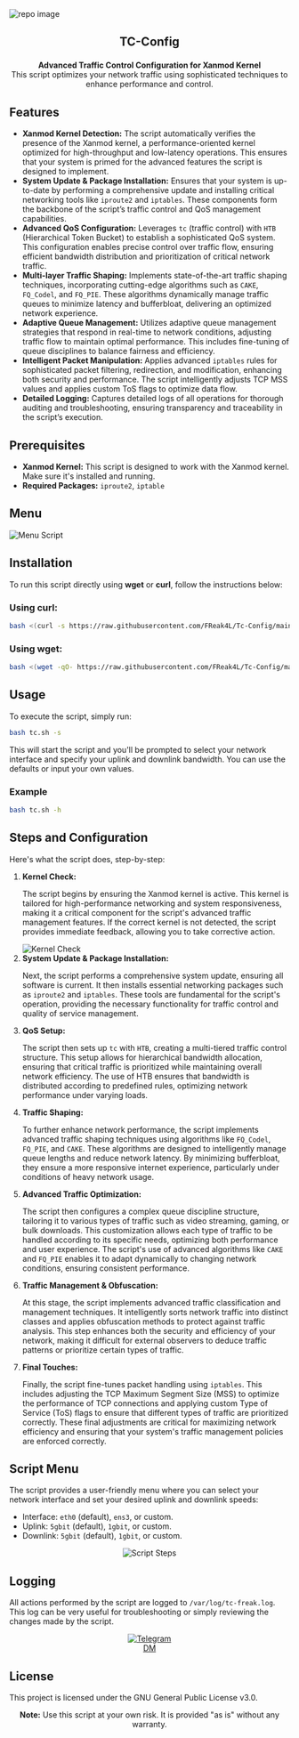 <img src="https://socialify.git.ci/FReak4L/Tc-Config/image?description=1&font=Source%20Code%20Pro&language=1&logo=https%3A%2F%2Fraw.githubusercontent.com%2FFReak4L%2Fwarp-plus%2Fmain%2Fimg%2F%2540FReakXray.png&name=1&pattern=Brick%20Wall&theme=Dark" alt="repo image" />

<H2><p align="center"><strong>TC-Config</strong></p></H2>


<p align="center">
  <strong>Advanced Traffic Control Configuration for Xanmod Kernel</strong><br />
  This script optimizes your network traffic using sophisticated techniques to enhance performance and control.
</p>

## Features

<ul>
  <li><strong>Xanmod Kernel Detection:</strong> The script automatically verifies the presence of the Xanmod kernel, a performance-oriented kernel optimized for high-throughput and low-latency operations. This ensures that your system is primed for the advanced features the script is designed to implement.</li>
  <li><strong>System Update & Package Installation:</strong> Ensures that your system is up-to-date by performing a comprehensive update and installing critical networking tools like <code>iproute2</code> and <code>iptables</code>. These components form the backbone of the script’s traffic control and QoS management capabilities.</li>
  <li><strong>Advanced QoS Configuration:</strong> Leverages <code>tc</code> (traffic control) with <code>HTB</code> (Hierarchical Token Bucket) to establish a sophisticated QoS system. This configuration enables precise control over traffic flow, ensuring efficient bandwidth distribution and prioritization of critical network traffic.</li>
  <li><strong>Multi-layer Traffic Shaping:</strong> Implements state-of-the-art traffic shaping techniques, incorporating cutting-edge algorithms such as <code>CAKE</code>, <code>FQ_Codel</code>, and <code>FQ_PIE</code>. These algorithms dynamically manage traffic queues to minimize latency and bufferbloat, delivering an optimized network experience.</li>
  <li><strong>Adaptive Queue Management:</strong> Utilizes adaptive queue management strategies that respond in real-time to network conditions, adjusting traffic flow to maintain optimal performance. This includes fine-tuning of queue disciplines to balance fairness and efficiency.</li>
  <li><strong>Intelligent Packet Manipulation:</strong> Applies advanced <code>iptables</code> rules for sophisticated packet filtering, redirection, and modification, enhancing both security and performance. The script intelligently adjusts TCP MSS values and applies custom ToS flags to optimize data flow.</li>
  <li><strong>Detailed Logging:</strong> Captures detailed logs of all operations for thorough auditing and troubleshooting, ensuring transparency and traceability in the script’s execution.</li>
</ul>


## Prerequisites

<ul>
  <li><strong>Xanmod Kernel:</strong> This script is designed to work with the Xanmod kernel. Make sure it's installed and running.</li>
  <li><strong>Required Packages:</strong> <code>iproute2</code>, <code>iptable</code></li>
</ul>

## Menu 
<img src="https://raw.githubusercontent.com/FReak4L/Tc-Config/main/img/menu.jpg" alt="Menu Script" />

## Installation

<p>To run this script directly using <strong>wget</strong> or <strong>curl</strong>, follow the instructions below:</p>

<h3>Using curl:</h3>

```bash
bash <(curl -s https://raw.githubusercontent.com/FReak4L/Tc-Config/main/tc.sh) -s
```

<h3>Using wget:</h3>

```bash
bash <(wget -qO- https://raw.githubusercontent.com/FReak4L/Tc-Config/main/tc.sh) -s
```

## Usage

<p>To execute the script, simply run:</p>

```bash
bash tc.sh -s
```

<p>This will start the script and you'll be prompted to select your network interface and specify your uplink and downlink bandwidth. You can use the defaults or input your own values.</p>

<h3>Example</h3>

```bash
bash tc.sh -h
```

## Steps and Configuration

Here's what the script does, step-by-step:

<ol>
  <li>
    <strong>Kernel Check:</strong> 
    <p>The script begins by ensuring the Xanmod kernel is active. This kernel is tailored for high-performance networking and system responsiveness, making it a critical component for the script's advanced traffic management features. If the correct kernel is not detected, the script provides immediate feedback, allowing you to take corrective action.</p>
    <img src="https://raw.githubusercontent.com/FReak4L/Tc-Config/main/img/chk-kernel.jpg" alt="Kernel Check" />
  </li>
  
  <li>
    <strong>System Update & Package Installation:</strong> 
    <p>Next, the script performs a comprehensive system update, ensuring all software is current. It then installs essential networking packages such as <code>iproute2</code> and <code>iptables</code>. These tools are fundamental for the script's operation, providing the necessary functionality for traffic control and quality of service management.</p>
  </li>
  
  <li>
    <strong>QoS Setup:</strong> 
    <p>The script then sets up <code>tc</code> with <code>HTB</code>, creating a multi-tiered traffic control structure. This setup allows for hierarchical bandwidth allocation, ensuring that critical traffic is prioritized while maintaining overall network efficiency. The use of HTB ensures that bandwidth is distributed according to predefined rules, optimizing network performance under varying loads.</p>
  </li>
  
  <li>
    <strong>Traffic Shaping:</strong> 
    <p>To further enhance network performance, the script implements advanced traffic shaping techniques using algorithms like <code>FQ_Codel</code>, <code>FQ_PIE</code>, and <code>CAKE</code>. These algorithms are designed to intelligently manage queue lengths and reduce network latency. By minimizing bufferbloat, they ensure a more responsive internet experience, particularly under conditions of heavy network usage.</p>
  </li>
  
  <li>
    <strong>Advanced Traffic Optimization:</strong>
    <p>The script then configures a complex queue discipline structure, tailoring it to various types of traffic such as video streaming, gaming, or bulk downloads. This customization allows each type of traffic to be handled according to its specific needs, optimizing both performance and user experience. The script's use of advanced algorithms like <code>CAKE</code> and <code>FQ_PIE</code> enables it to adapt dynamically to changing network conditions, ensuring consistent performance.</p>
  </li>
  
  <li>
    <strong>Traffic Management & Obfuscation:</strong> 
    <p>At this stage, the script implements advanced traffic classification and management techniques. It intelligently sorts network traffic into distinct classes and applies obfuscation methods to protect against traffic analysis. This step enhances both the security and efficiency of your network, making it difficult for external observers to deduce traffic patterns or prioritize certain types of traffic.</p>
  </li>
  
  <li>
    <strong>Final Touches:</strong>
    <p>Finally, the script fine-tunes packet handling using <code>iptables</code>. This includes adjusting the TCP Maximum Segment Size (MSS) to optimize the performance of TCP connections and applying custom Type of Service (ToS) flags to ensure that different types of traffic are prioritized correctly. These final adjustments are critical for maximizing network efficiency and ensuring that your system's traffic management policies are enforced correctly.</p>
  </li>
</ol>


## Script Menu

<p>The script provides a user-friendly menu where you can select your network interface and set your desired uplink and downlink speeds:</p>

<ul>
  <li>Interface: <code>eth0</code> (default), <code>ens3</code>, or custom.</li>
  <li>Uplink: <code>5gbit</code> (default), <code>1gbit</code>, or custom.</li>
  <li>Downlink: <code>5gbit</code> (default), <code>1gbit</code>, or custom.</li>
</ul>

<p align="center">
  <img src="https://raw.githubusercontent.com/FReak4L/Tc-Config/main/img/step.jpg" alt="Script Steps" />
</p>

## Logging

<p>All actions performed by the script are logged to <code>/var/log/tc-freak.log</code>. This log can be very useful for troubleshooting or simply reviewing the changes made by the script.</p>

<p align="center">
  <a href="https://t.me/FReak_4L">
    <img src="https://img.icons8.com/?size=100&id=k4jADXhS5U1t&format=png&color=000000" alt="Telegram" />
  </a>
  <br />
  <a href="https://t.me/FReak_4L">DM</a>
</p>

## License

<p>This project is licensed under the GNU General Public License v3.0.</p>

<p align="center"><strong>Note:</strong> Use this script at your own risk. It is provided "as is" without any warranty.</p>
